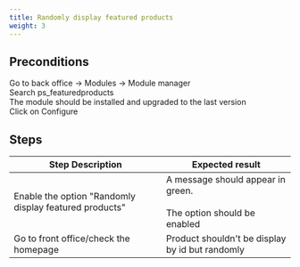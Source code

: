 ```yaml
---
title: Randomly display featured products
weight: 3
---
```


## Preconditions

Go to back office -> Modules -> Module manager<br />
Search ps_featuredproducts<br />
The module should be installed and upgraded to the last version<br />
Click on Configure
## Steps
| Step Description | Expected result |
| ----- | ----- |
| Enable the option "Randomly display featured products" | A message should appear in green.<br /><br>The option should be enabled |
| Go to front office/check the homepage | Product shouldn't be display by id but randomly |

